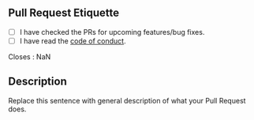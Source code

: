 [code_of_conduct]: https://github.com/YusufsDiscordbot/MystiGuardian/blob/main/.github/CODE_OF_CONDUCT.md

[new_issue]: https://github.com/RealYusufIsmail/Armour-and-Tools-Mod/issues/new/choose

## Pull Request Etiquette

<!--
  There are several guidelines you should follow in order for your
  Pull Request to be merged.
-->

- [ ] I have checked the PRs for upcoming features/bug fixes.
- [ ] I have read the [code of conduct][code_of_conduct].

<!--
  It is sometimes better to include more changes in a single commit. 
  If you find yourself having an overwhelming amount of commits, you
  can **rebase** your branch.
-->

<!-- Replace "NaN" with an issue number if this is a response to an issue -->

Closes : NaN

## Description

Replace this sentence with general description of what your Pull Request does.
